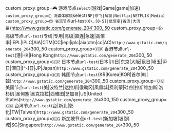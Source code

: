 custom_proxy_group=🎮 游戏节点`select`(游戏|Game|game|加速)`
custom_proxy_group=🎥 流媒体解锁`select`(NF|奈飞|解锁|Netflix|NETFLIX|Media)
custom_proxy_group=📺 省流节点`url-test`(0\.[0-5]|低倍率|省流|大流量)`http://www.gstatic.com/generate_204`300,,50
custom_proxy_group=👍 高级节点`url-test`(专线|专用|高级|直连|急速|高倍率|IEPL|IPLC|AIA|CTM|CC|iepl|iplc|aia|ctm|cc|AC)`http://www.gstatic.com/generate_204`300,,50
custom_proxy_group=🇭🇰 香港节点`url-test`(港|HK|Hong Kong)`http://www.gstatic.com/generate_204`300,,50
custom_proxy_group=🇯🇵 日本节点`url-test`(日本|川日|东京|大阪|泉日|埼玉|沪日|深日|[^-]日|JP|Japan)`http://www.gstatic.com/generate_204`300,,50
custom_proxy_group=🇰🇷 韩国节点`url-test`(KR|Korea|KOR|首尔|韩|韓)`http://www.gstatic.com/generate_204`300,,50
custom_proxy_group=🇺🇲 美国节点`url-test`(美|波特兰|达拉斯|俄勒冈|凤凰城|费利蒙|硅谷|拉斯维加斯|洛杉矶|圣何塞|圣克拉拉|西雅图|芝加哥|US|United States)`http://www.gstatic.com/generate_204`300,,150
custom_proxy_group=🇨🇳 台湾节点`url-test`(台|新北|彰化|TW|Taiwan)`http://www.gstatic.com/generate_204`300,,50
custom_proxy_group=🇸🇬 新加坡节点`url-test`(新加坡|坡|狮城|SG|Singapore)`http://www.gstatic.com/generate_204`300,,50
